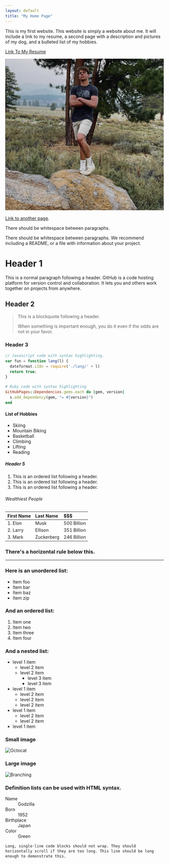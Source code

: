 ```yaml
---
layout: default
title: "My Home Page"
---
```


This is my first website. This website is simply a website about me. It will include a link to my resume, a second page with a description and pictures of my dog, and a bulleted list of my hobbies.

[Link To My Resume](https://docs.google.com/document/d/1qsex0VbKNqXBlR3OvObcUXqdpEySb3fatiYtifDdiDw/edit?tab=t.0)

![bobbypicture](assets/images/bobbypicture.png)

[Link to another page](./SecondPage.html).

There should be whitespace between paragraphs.

There should be whitespace between paragraphs. We recommend including a README, or a file with information about your project.

# Header 1

This is a normal paragraph following a header. GitHub is a code hosting platform for version control and collaboration. It lets you and others work together on projects from anywhere.

## Header 2

> This is a blockquote following a header.
>
> When something is important enough, you do it even if the odds are not in your favor.

### Header 3

```js
// Javascript code with syntax highlighting.
var fun = function lang(l) {
  dateformat.i18n = require('./lang/' + l)
  return true;
}
```

```ruby
# Ruby code with syntax highlighting
GitHubPages::Dependencies.gems.each do |gem, version|
  s.add_dependency(gem, "= #{version}")
end
```

#### List of Hobbies

*   Skiing
*   Mountain Biking
*   Basketball
*   Climbing
*   Lifting
*   Reading

##### Header 5

1.  This is an ordered list following a header.
2.  This is an ordered list following a header.
3.  This is an ordered list following a header.

###### Wealthiest People

| First Name   | Last Name |      $$$           |
|:-------------|:------------------|:------|
| 1. Elon      | Musk      | 500 Billion   |
| 2. Larry     | Ellison   | 351 Billion   |
| 3. Mark      | Zuckerberg| 246 Billion   |


### There's a horizontal rule below this.

* * *

### Here is an unordered list:

*   Item foo
*   Item bar
*   Item baz
*   Item zip

### And an ordered list:

1.  Item one
1.  Item two
1.  Item three
1.  Item four

### And a nested list:

- level 1 item
  - level 2 item
  - level 2 item
    - level 3 item
    - level 3 item
- level 1 item
  - level 2 item
  - level 2 item
  - level 2 item
- level 1 item
  - level 2 item
  - level 2 item
- level 1 item

### Small image

![Octocat](https://github.githubassets.com/images/icons/emoji/octocat.png)

### Large image

![Branching](https://guides.github.com/activities/hello-world/branching.png)


### Definition lists can be used with HTML syntax.

<dl>
<dt>Name</dt>
<dd>Godzilla</dd>
<dt>Born</dt>
<dd>1952</dd>
<dt>Birthplace</dt>
<dd>Japan</dd>
<dt>Color</dt>
<dd>Green</dd>
</dl>

```
Long, single-line code blocks should not wrap. They should horizontally scroll if they are too long. This line should be long enough to demonstrate this.
```